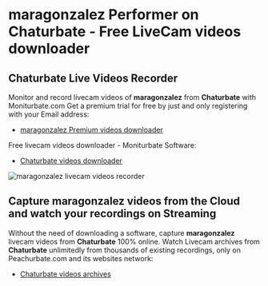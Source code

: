 # maragonzalez Performer on Chaturbate - Free LiveCam videos downloader

## Chaturbate Live Videos Recorder

Monitor and record livecam videos of **maragonzalez** from **Chaturbate** with Moniturbate.com
Get a premium trial for free by just and only registering with your Email address:
* [maragonzalez Premium videos downloader](https://moniturbate.com/request-demo-licence-key.html)

Free livecam videos downloader - Moniturbate Software:
* [Chaturbate videos downloader](https://moniturbate.com/moniturbate-download-software.html)

![maragonzalez livecam videos recorder](https://peachurnet.com/templates/moniturbate-software.png)


## Capture maragonzalez videos from the Cloud and watch your recordings on Streaming

Without the need of downloading a software, capture **maragonzalez** livecam videos from **Chaturbate** 100% online.
Watch Livecam archives from **Chaturbate** unlimitedly from thousands of existing recordings, only on Peachurbate.com and its websites network:
* [Chaturbate videos archives](https://peachurnet.com/)